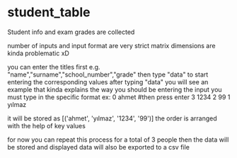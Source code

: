 # student_table
Student info and exam grades are collected

number of inputs and input format are very strict
matrix dimensions are kinda problematic xD

you can enter the titles first e.g. "name","surname","school_number","grade"
then type "data" to start entering the corresponding values
after typing "data" you will see an example
that kinda explains the way you should be entering the input
you must type in the specific format
ex: 
0 ahmet #then press enter
3 1234
2 99
1 yılmaz
    
it will be stored as [('ahmet', 'yılmaz', '1234', '99')]
the order is arranged with the help of key values
 
for now you can repeat this process for a total of 3 people
then the data will be stored and displayed
data will also be exported to a csv file
